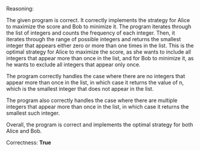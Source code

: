 Reasoning:

The given program is correct. It correctly implements the strategy for Alice to maximize the score and Bob to minimize it. The program iterates through the list of integers and counts the frequency of each integer. Then, it iterates through the range of possible integers and returns the smallest integer that appears either zero or more than one times in the list. This is the optimal strategy for Alice to maximize the score, as she wants to include all integers that appear more than once in the list, and for Bob to minimize it, as he wants to exclude all integers that appear only once.

The program correctly handles the case where there are no integers that appear more than once in the list, in which case it returns the value of n, which is the smallest integer that does not appear in the list.

The program also correctly handles the case where there are multiple integers that appear more than once in the list, in which case it returns the smallest such integer.

Overall, the program is correct and implements the optimal strategy for both Alice and Bob.

Correctness: **True**